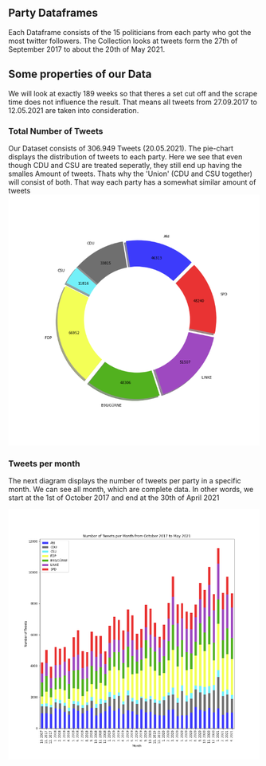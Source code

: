 ## Party Dataframes
Each Dataframe consists of the 15 politicians from each party who got the most twitter followers. The Collection looks at tweets form the 27th of September 2017 to about the 20th of May 2021.

## Some properties of our Data
We will look at exactly 189 weeks so that theres a set cut off and the scrape time does not influence the result. That means all tweets from 27.09.2017 to 12.05.2021 are taken into consideration.

### Total Number of Tweets
Our Dataset consists of 306.949 Tweets (20.05.2021). The pie-chart displays the distribution of tweets to each party. Here we see that even though CDU and CSU are treated seperatly, they still end up having the smalles Amount of tweets. Thats why the 'Union' (CDU and CSU together) will consist of both. That way each party has a somewhat similar amount of tweets
![img](./img/pie_number_of_tweets.png)

### Tweets per month

The next diagram displays the number of tweets per party in a specific month. We can see all month, which are complete data. In other words, we start at the 1st of October 2017 and end at the 30th of April 2021

![img](./img/monthly_tweets.png)